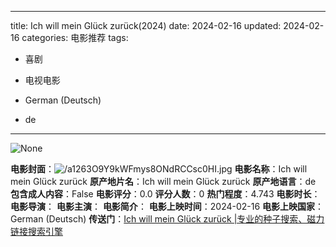 
---
title: Ich will mein Glück zurück(2024)
date: 2024-02-16
updated: 2024-02-16
categories: 电影推荐
tags:

- 喜剧
- 电视电影

- German (Deutsch)
- de
---

<img src="https://image.tmdb.org/t/p/originalNone" alt="None" title="None">

**电影封面**：<img src="https://image.tmdb.org/t/p/w200/a1263O9Y9kWFmys8ONdRCCsc0HI.jpg" alt="/a1263O9Y9kWFmys8ONdRCCsc0HI.jpg" title="/a1263O9Y9kWFmys8ONdRCCsc0HI.jpg">
**电影名称**：Ich will mein Glück zurück
**原产地片名**：Ich will mein Glück zurück
**原产地语言**：de
**包含成人内容**：False
**电影评分**：0.0
**评分人数**：0
**热门程度**：4.743
**电影时长**：
**电影导演**：
**电影主演**：
**电影简介**：
**电影上映时间**：2024-02-16
**电影上映国家**：German (Deutsch)
**传送门**：[Ich will mein Glück zurück |专业的种子搜索、磁力链接搜索引擎](https://movie.amd794.com:2083/?search=Ich%20will%20mein%20Gl%C3%BCck%20zur%C3%BCck&ordering=&mode=match_phrase&page_size=10&page=1)

